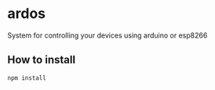 # ardos
System for controlling your devices using arduino or esp8266

## How to install
```shell
npm install
```
